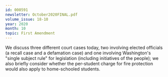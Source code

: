 ```yaml
---
id: 000591
newsletter: October2020FINAL.pdf
volume_issue: 18-10
year: 2020
month: 10
topic: First Amendment
---
```


We discuss three different court cases today, two involving elected officials (a recall case and a defamation case) and one involving Washington's "single subject rule" for legislation (including initiatives of the people); we also briefly consider whether the per-student charge for fire protection would also apply to home-schooled students.